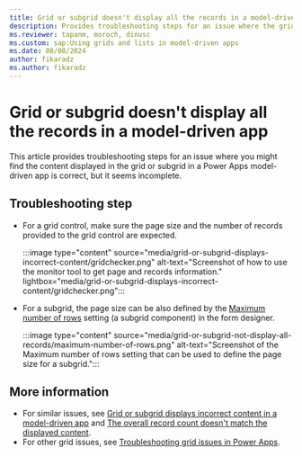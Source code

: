 ```yaml
---
title: Grid or subgrid doesn't display all the records in a model-driven app
description: Provides troubleshooting steps for an issue where the grid or subgrid doesn't display all the records in a Power Apps model-driven app.
ms.reviewer: tapanm, moroch, dinusc
ms.custom: sap:Using grids and lists in model-driven apps
ms.date: 08/08/2024
author: fikaradz
ms.author: fikaradz
---
```

# Grid or subgrid doesn't display all the records in a model-driven app

This article provides troubleshooting steps for an issue where you might find the content displayed in the grid or subgrid in a Power Apps model-driven app is correct, but it seems incomplete.

## Troubleshooting step

- For a grid control, make sure the page size and the number of records provided to the grid control are expected.

  :::image type="content" source="media/grid-or-subgrid-displays-incorrect-content/gridchecker.png" alt-text="Screenshot of how to use the monitor tool to get page and records information." lightbox="media/grid-or-subgrid-displays-incorrect-content/gridchecker.png":::

- For a subgrid, the page size can be also defined by the [Maximum number of rows](/power-apps/maker/model-driven-apps/form-designer-add-configure-subgrid) setting (a subgrid component) in the form designer.

  :::image type="content" source="media/grid-or-subgrid-not-display-all-records/maximum-number-of-rows.png" alt-text="Screenshot of the Maximum number of rows setting that can be used to define the page size for a subgrid.":::

## More information

- For similar issues, see [Grid or subgrid displays incorrect content in a model-driven app](grid-or-subgrid-displays-incorrect-content.md) and [The overall record count doesn't match the displayed content](overall-record-count-not-match-displayed-content.md).
- For other grid issues, see [Troubleshooting grid issues in Power Apps](grid-issues.md).
